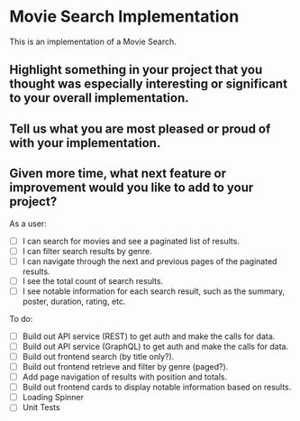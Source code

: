 # Movie Search Implementation

This is an implementation of a Movie Search.

## Highlight something in your project that you thought was especially interesting or significant to your overall implementation.

## Tell us what you are most pleased or proud of with your implementation.

## Given more time, what next feature or improvement would you like to add to your project?

As a user:

- [ ] I can search for movies and see a paginated list of results.
- [ ] I can filter search results by genre.
- [ ] I can navigate through the next and previous pages of the paginated results.
- [ ] I see the total count of search results.
- [ ] I see notable information for each search result, such as the summary, poster, duration, rating, etc.

To do:

- [ ] Build out API service (REST) to get auth and make the calls for data.
- [ ] Build out API service (GraphQL) to get auth and make the calls for data.
- [ ] Build out frontend search (by title only?).
- [ ] Build out frontend retrieve and filter by genre (paged?).
- [ ] Add page navigation of results with position and totals.
- [ ] Build out frontend cards to display notable information based on results.
- [ ] Loading Spinner
- [ ] Unit Tests

